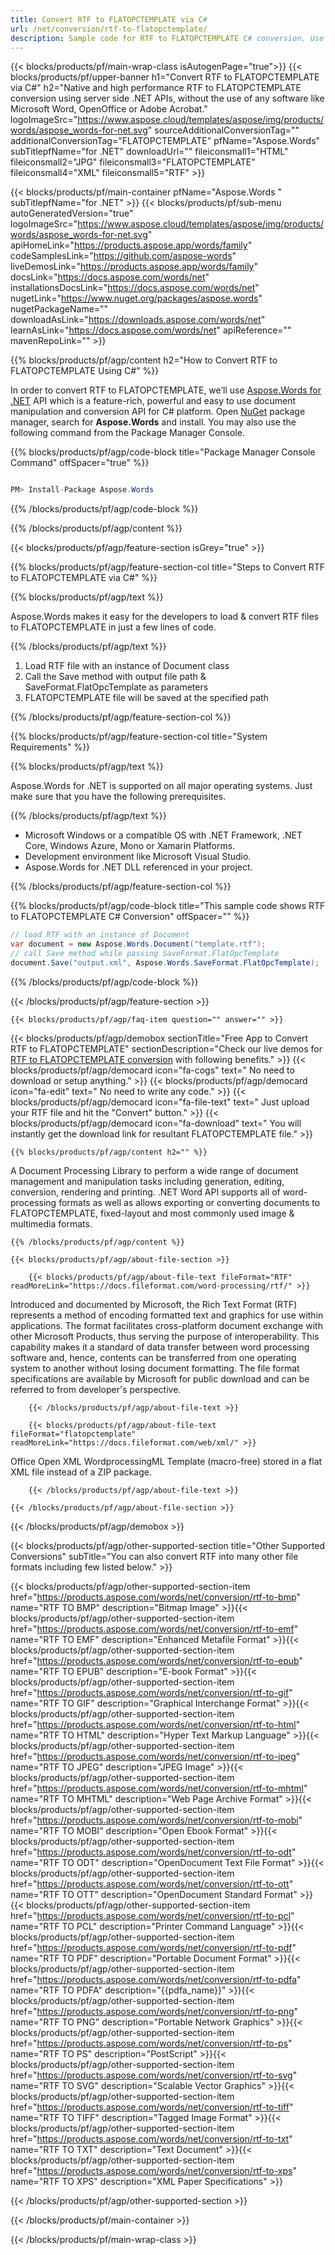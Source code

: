 ```yaml
---
title: Convert RTF to FLATOPCTEMPLATE via C# 
url: /net/conversion/rtf-to-flatopctemplate/ 
description: Sample code for RTF to FLATOPCTEMPLATE C# conversion. Use API for Batch RTF Files to FLATOPCTEMPLATE conversion within VB.NET, Asp.NET or any .NET based application.
---
```


{{< blocks/products/pf/main-wrap-class isAutogenPage="true">}}
{{< blocks/products/pf/upper-banner h1="Convert RTF to FLATOPCTEMPLATE via C#" h2="Native and high performance RTF to FLATOPCTEMPLATE conversion using server side .NET APIs, without the use of any software like Microsoft Word, OpenOffice or Adobe Acrobat." logoImageSrc="https://www.aspose.cloud/templates/aspose/img/products/words/aspose_words-for-net.svg" sourceAdditionalConversionTag="" additionalConversionTag="FLATOPCTEMPLATE" pfName="Aspose.Words" subTitlepfName="for .NET" downloadUrl="" fileiconsmall1="HTML" fileiconsmall2="JPG" fileiconsmall3="FLATOPCTEMPLATE" fileiconsmall4="XML" fileiconsmall5="RTF" >}}

{{< blocks/products/pf/main-container pfName="Aspose.Words " subTitlepfName="for .NET" >}}
{{< blocks/products/pf/sub-menu autoGeneratedVersion="true" logoImageSrc="https://www.aspose.cloud/templates/aspose/img/products/words/aspose_words-for-net.svg" apiHomeLink="https://products.aspose.app/words/family" codeSamplesLink="https://github.com/aspose-words" liveDemosLink="https://products.aspose.app/words/family" docsLink="https://docs.aspose.com/words/net" installationsDocsLink="https://docs.aspose.com/words/net" nugetLink="https://www.nuget.org/packages/aspose.words" nugetPackageName="" downloadAsLink="https://downloads.aspose.com/words/net" learnAsLink="https://docs.aspose.com/words/net" apiReference="" mavenRepoLink="" >}}

{{% blocks/products/pf/agp/content h2="How to Convert RTF to FLATOPCTEMPLATE Using C#" %}}

 In order to convert RTF to FLATOPCTEMPLATE, we’ll use
 [Aspose.Words for .NET](https://products.aspose.com/words/net) 
 API which is a feature-rich, powerful and easy to use document manipulation and conversion API for C# platform. Open
 [NuGet](https://www.nuget.org/packages/aspose.words) 
 package manager, search for
 **Aspose.Words** 
 and install. You may also use the following command from the Package Manager Console.

{{% blocks/products/pf/agp/code-block title="Package Manager Console Command" offSpacer="true" %}}

```cs

PM> Install-Package Aspose.Words

```

{{% /blocks/products/pf/agp/code-block %}}

{{% /blocks/products/pf/agp/content %}}

{{< blocks/products/pf/agp/feature-section isGrey="true" >}}

{{% blocks/products/pf/agp/feature-section-col title="Steps to Convert RTF to FLATOPCTEMPLATE via C#" %}}

{{% blocks/products/pf/agp/text %}}

 Aspose.Words makes it easy for the developers to load & convert RTF files to FLATOPCTEMPLATE in just a few lines of code.

{{% /blocks/products/pf/agp/text %}}

1.  Load RTF file with an instance of Document class
1.  Call the Save method with output file path & SaveFormat.FlatOpcTemplate as parameters
1.  FLATOPCTEMPLATE file will be saved at the specified path

{{% /blocks/products/pf/agp/feature-section-col %}}

{{% blocks/products/pf/agp/feature-section-col title="System Requirements" %}}

{{% blocks/products/pf/agp/text %}}

 Aspose.Words for .NET is supported on all major operating systems. Just make sure that you have the following prerequisites.

{{% /blocks/products/pf/agp/text %}}

-  Microsoft Windows or a compatible OS with .NET Framework, .NET Core, Windows Azure, Mono or Xamarin Platforms.
-  Development environment like Microsoft Visual Studio.
-  Aspose.Words for .NET DLL referenced in your project.

{{% /blocks/products/pf/agp/feature-section-col %}}

{{% blocks/products/pf/agp/code-block title="This sample code shows RTF to FLATOPCTEMPLATE C# Conversion" offSpacer="" %}}

```cs
// load RTF with an instance of Document
var document = new Aspose.Words.Document("template.rtf");
// call Save method while passing SaveFormat.FlatOpcTemplate
document.Save("output.xml", Aspose.Words.SaveFormat.FlatOpcTemplate); 

```

{{% /blocks/products/pf/agp/code-block %}}

{{< /blocks/products/pf/agp/feature-section >}}

    {{< blocks/products/pf/agp/faq-item question="" answer="" >}}
 

<!-- aboutfile Starts -->

{{< blocks/products/pf/agp/demobox sectionTitle="Free App to Convert RTF to FLATOPCTEMPLATE" sectionDescription="Check our live demos for [RTF to FLATOPCTEMPLATE conversion](https://products.aspose.app/words/conversion/rtf-to-flatopctemplate) with following benefits." >}}
        {{< blocks/products/pf/agp/democard icon="fa-cogs" text=" No need to download or setup anything." >}}
        {{< blocks/products/pf/agp/democard icon="fa-edit" text=" No need to write any code." >}}
        {{< blocks/products/pf/agp/democard icon="fa-file-text" text=" Just upload your RTF file and hit the \"Convert\" button." >}}
        {{< blocks/products/pf/agp/democard icon="fa-download" text=" You will instantly get the download link for resultant FLATOPCTEMPLATE file." >}}

    {{% blocks/products/pf/agp/content h2="" %}}

 A Document Processing Library to perform a wide range of document management and manipulation tasks including generation, editing, conversion, rendering and printing. .NET Word API supports all of word-processing formats as well as allows exporting or converting documents to FLATOPCTEMPLATE, fixed-layout and most commonly used image & multimedia formats.

    {{% /blocks/products/pf/agp/content %}}

    {{< blocks/products/pf/agp/about-file-section >}}

        {{< blocks/products/pf/agp/about-file-text fileFormat="RTF" readMoreLink="https://docs.fileformat.com/word-processing/rtf/" >}}
Introduced and documented by Microsoft, the Rich Text Format (RTF) represents a method of encoding formatted text and graphics for use within applications. The format facilitates cross-platform document exchange with other Microsoft Products, thus serving the purpose of interoperability. This capability makes it a standard of data transfer between word processing software and, hence, contents can be transferred from one operating system to another without losing document formatting. The file format specifications are available by Microsoft for public download and can be referred to from developer's perspective.

        {{< /blocks/products/pf/agp/about-file-text >}}

        {{< blocks/products/pf/agp/about-file-text fileFormat="flatopctemplate" readMoreLink="https://docs.fileformat.com/web/xml/" >}}
Office Open XML WordprocessingML Template (macro-free) stored in a flat XML file instead of a ZIP package.

        {{< /blocks/products/pf/agp/about-file-text >}}

    {{< /blocks/products/pf/agp/about-file-section >}}

{{< /blocks/products/pf/agp/demobox >}}

<!-- aboutfile Ends -->

{{< blocks/products/pf/agp/other-supported-section title="Other Supported Conversions" subTitle="You can also convert RTF into many other file formats including few listed below." >}}

{{< blocks/products/pf/agp/other-supported-section-item href="https://products.aspose.com/words/net/conversion/rtf-to-bmp" name="RTF TO BMP" description="Bitmap Image" >}}{{< blocks/products/pf/agp/other-supported-section-item href="https://products.aspose.com/words/net/conversion/rtf-to-emf" name="RTF TO EMF" description="Enhanced Metafile Format" >}}{{< blocks/products/pf/agp/other-supported-section-item href="https://products.aspose.com/words/net/conversion/rtf-to-epub" name="RTF TO EPUB" description="E-book Format" >}}{{< blocks/products/pf/agp/other-supported-section-item href="https://products.aspose.com/words/net/conversion/rtf-to-gif" name="RTF TO GIF" description="Graphical Interchange Format" >}}{{< blocks/products/pf/agp/other-supported-section-item href="https://products.aspose.com/words/net/conversion/rtf-to-html" name="RTF TO HTML" description="Hyper Text Markup Language" >}}{{< blocks/products/pf/agp/other-supported-section-item href="https://products.aspose.com/words/net/conversion/rtf-to-jpeg" name="RTF TO JPEG" description="JPEG Image" >}}{{< blocks/products/pf/agp/other-supported-section-item href="https://products.aspose.com/words/net/conversion/rtf-to-mhtml" name="RTF TO MHTML" description="Web Page Archive Format" >}}{{< blocks/products/pf/agp/other-supported-section-item href="https://products.aspose.com/words/net/conversion/rtf-to-mobi" name="RTF TO MOBI" description="Open Ebook Format" >}}{{< blocks/products/pf/agp/other-supported-section-item href="https://products.aspose.com/words/net/conversion/rtf-to-odt" name="RTF TO ODT" description="OpenDocument Text File Format" >}}{{< blocks/products/pf/agp/other-supported-section-item href="https://products.aspose.com/words/net/conversion/rtf-to-ott" name="RTF TO OTT" description="OpenDocument Standard Format" >}}{{< blocks/products/pf/agp/other-supported-section-item href="https://products.aspose.com/words/net/conversion/rtf-to-pcl" name="RTF TO PCL" description="Printer Command Language" >}}{{< blocks/products/pf/agp/other-supported-section-item href="https://products.aspose.com/words/net/conversion/rtf-to-pdf" name="RTF TO PDF" description="Portable Document Format" >}}{{< blocks/products/pf/agp/other-supported-section-item href="https://products.aspose.com/words/net/conversion/rtf-to-pdfa" name="RTF TO PDFA" description="{{pdfa_name}}" >}}{{< blocks/products/pf/agp/other-supported-section-item href="https://products.aspose.com/words/net/conversion/rtf-to-png" name="RTF TO PNG" description="Portable Network Graphics" >}}{{< blocks/products/pf/agp/other-supported-section-item href="https://products.aspose.com/words/net/conversion/rtf-to-ps" name="RTF TO PS" description="PostScript" >}}{{< blocks/products/pf/agp/other-supported-section-item href="https://products.aspose.com/words/net/conversion/rtf-to-svg" name="RTF TO SVG" description="Scalable Vector Graphics" >}}{{< blocks/products/pf/agp/other-supported-section-item href="https://products.aspose.com/words/net/conversion/rtf-to-tiff" name="RTF TO TIFF" description="Tagged Image Format" >}}{{< blocks/products/pf/agp/other-supported-section-item href="https://products.aspose.com/words/net/conversion/rtf-to-txt" name="RTF TO TXT" description="Text Document" >}}{{< blocks/products/pf/agp/other-supported-section-item href="https://products.aspose.com/words/net/conversion/rtf-to-xps" name="RTF TO XPS" description="XML Paper Specifications" >}}


{{< /blocks/products/pf/agp/other-supported-section >}}

{{< /blocks/products/pf/main-container >}}
    
{{< /blocks/products/pf/main-wrap-class >}}